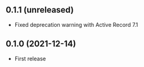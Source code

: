 ## 0.1.1 (unreleased)

- Fixed deprecation warning with Active Record 7.1

## 0.1.0 (2021-12-14)

- First release
